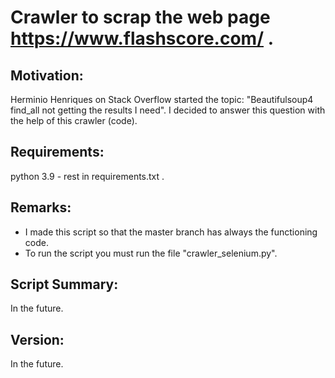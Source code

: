 # Crawler to scrap the web page https://www.flashscore.com/ .

## Motivation:
Herminio Henriques on Stack Overflow started the topic: "Beautifulsoup4 
find_all not getting the results I need". I decided to answer this 
question with the help of this crawler (code).

## Requirements: 
python 3.9 - rest in requirements.txt .

## Remarks:
- I made this script so that the master branch has always the functioning 
  code. 
- To run the script you must run the file "crawler_selenium.py". 

## Script Summary:
In the future.

## Version:
In the future.
